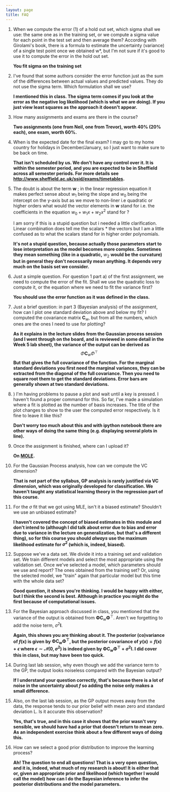 ```yaml
---
layout: page
title: FAQ
---
```



1.  When we compute the error (1) of a hold out set, which sigma shall
    we use: the same one as in the training set, or we compute a sigma
    value for each point in the test set and then average them?
    According with Girolami's book, there is a formula to estimate the
    uncertainty (variance) of a single test point once we obtained w\*,
    but I'm not sure if it's good to use it to compute the error in the
    hold out set.
    
    **You fit sigma on the training set**
2.  I've found that some authors consider the error function just as the
    sum of the differences between actual values and predicted values.
    They do not use the sigma term. Which formulation shall we use?
    
    **I mentioned this in class. The sigma term comes if you look at the
    error as the negative log likelihood (which is what we are doing).
    If you just view least squares as the approach it doesn't appear.**
3.  How many assignments and exams are there in the course?
    
    **Two assignments (one from Neil, one from Trevor), worth 40% (20%
    each), one exam, worth 60%.**
4.  When is the expected date for the final exam? I may go to my home
    country for holidays in December/January, so I just want to make
    sure to be back on time.
    
    **That isn't scheduled by us. We don't have any control over it. It
    is within the semester period, and you are expected to be in
    Sheffield across all semester periods. For more details see
    <http://www.sheffield.ac.uk/ssid/exams/timetables>.**
5.  The doubt is about the term $\mathbf{w}$ ; in the linear
    regression equation it makes perfect sense about $w_1$ being
    the slope and $w_0$ being the intercept on the y-axis but as we
    move to non-liner i.e quadratic or higher orders what would the
    vector elements in $\mathbf{w}$ stand for i.e. the coefficients
    in the equation $w_0 + w_1 x + w_2 x^2$ stand for ?
    
    I am sorry if this is a stupid question but i needed a little
    clarification. Linear combination does tell me the scalars \* the
    vectors but I am a little confused as to what the scalars stand for
    in higher order polynomials.
    
    **It's not a stupid question, because actually those parameters
    start to lose interpretation as the model becomes more complex.
    Sometimes they mean something (like in a quadratic,** $w_2$
    **would be the curvature) but in general they don't necessarily mean
    anything. It depends very much on the basis set we consider.**
6.  Just a simple question. For question 1 part a) of the first
    assignment, we need to compute the error of the fit. Shall we use
    the quadratic loss to compute it, or the equation where we need to
    fit the variance first?
    
    **You should use the error function as it was defined in the
    class.**
7.  Just a brief question: in part 3 (Bayesian analysis) of the
    assignment, how can I plot one standard deviation above and below my
    fit? I computed the covariance matrix $\mathbf{C}_w$, but from
    all the numbers, which ones are the ones I need to use for
    plotting?
    
    **As it explains in the lecture slides from the Gaussian process
    session (and I went through on the board, and is reviewed in some
    detail in the Week 5 lab sheet), the variance of the output can be
    derived as** $$\Phi \mathbf{C}_w \Phi ^\top$$ **But that
    gives the full covariance of the function. For the marginal standard
    deviations you first need the marginal variances, they can be
    extracted from the diagonal of the full covariance. Then you need to
    square root them to get the standard deviations. Error bars are
    generally shown at two standard deviations.**
    
8.  ) I'm having problems to pause a plot and wait until a key is
    pressed. I haven't found a proper command for this. So far, I've
    made a simulation where a fit is plotted as the number of basis
    increases. The title of the plot changes to show to the user the
    computed error respectively. Is it fine to leave it like this?
    
    **Don't worry too much about this and with ipython notebook there
    are other ways of doing the same thing (e.g. displaying several
    plots in line).**
9.  Once the assignment is finished, where can I upload it?
    
    **On [MOLE](http://vle.shef.ac.uk).**
10. For the Gaussian Process analysis, how can we compute the VC
    dimension?
    
    **That is not part of the syllabus, GP analysis is rarely justified
    via VC dimension, which was originally developed for classification.
    We haven't taught any statistical learning theory in the regression
    part of this course.**
11. For the $\sigma$ fit that we got using MLE, isn't it a biased
    estimate? Shouldn't we use an unbiased estimate?
    
    **I haven't covered the concept of biased estimates in this module
    and don't intend to (although I did talk about error due to bias and
    error due to variance in the lecture on generalization, but that's a
    different thing), so for this course you should *always* use the
    maximum likelihood estimate for $\sigma^2$ (which is, indeed,
    biased).**
12. Suppose we've a data set. We divide it into a training set and
    validation set. We train different models and select the most
    appropriate using the validation set. Once we've selected a model,
    which parameters should we use and report? The ones obtained from
    the training set? Or, using the selected model, we "train" again
    that particular model but this time with the whole data set?
    
    **Good question, it shows you're thinking. I would be happy with
    either, but I think the second is best. Although in practice you
    might do the first because of computational issues.**
13. For the Bayesian approach discussed in class, you mentioned that the
    variance of the output is obtained from
    $\boldsymbol{\Phi}\mathbf{C}_w\boldsymbol{\Phi}^\top$.
    Aren't we forgetting to add the noise term, $\sigma^2
    \mathbf{I}$.
    
    **Again, this shows you are thinking about it. The posterior
    (co)variance of $f(\mathbf{x})$ is given by
    $\boldsymbol{\Phi}\mathbf{C}_w\boldsymbol{\Phi}^\top$,
    but the posterior covariance of $y(\mathbf{x}) = f(\mathbf{x}) +
    \epsilon$ where $\epsilon \sim \mathcal{N}(0, \sigma^2)$
    is indeed given by
    $\boldsymbol{\Phi}\mathbf{C}_w\boldsymbol{\Phi}^\top +
    \sigma^2\mathbf{I}$. I did cover this in class, but may have
    been too quick.**
	
14. During last lab session, why even though we add the variance term to
    the GP, the output looks noiseless compared with the Bayesian
    output?
    
    **If I understand your question correctly, that's because there is a
    lot of noise in the uncertainty about $f$ so adding the noise
    only makes a small difference.**
	
15. Also, on the last lab session, as the GP output moves away from the
    data, the response tends to our prior belief with mean zero and
    standard deviation L. Is it accurate this observation?
    
    **Yes, that's true, and in this case it shows that the prior wasn't
    very sensible, we should have had a prior that doesn't return to
    mean zero. As an independent exercise think about a few different
    ways of doing this.**
    
16. How can we select a good prior distribution to improve the learning
    process?
    
    **Ah! The question to end all questions! That is a very open
    question, and it is, indeed, what much of my research is about! It
    is either that or, given an appropriate prior and likelihood (which
    together I would call the model) how can I do the Bayesian inference
    to infer the posterior distributions and the model parameters.**

